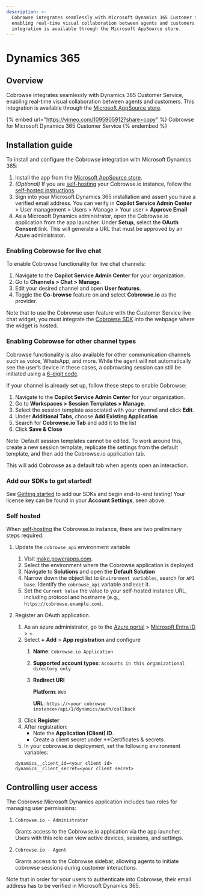 ```yaml
---
description: >-
  Cobrowse integrates seamlessly with Microsoft Dynamics 365 Customer Service,
  enabling real-time visual collaboration between agents and customers. This
  integration is available through the Microsoft AppSource store.
---
```


# Dynamics 365

## Overview

Cobrowse integrates seamlessly with Dynamics 365 Customer Service, enabling real-time visual collaboration between agents and customers. This integration is available through the [Microsoft AppSource store](https://appsource.microsoft.com/en-us/product/dynamics-365/cobrowseiollc.integration).

{% embed url="https://vimeo.com/1095905912?share=copy" %}
Cobrowse for Microsoft Dynamics 365 Customer Service
{% endembed %}

## Installation guide

To install and configure the Cobrowse integration with Microsoft Dynamics 365:

1. Install the app from the [Microsoft AppSource store](https://appsource.microsoft.com/en-us/product/dynamics-365/cobrowseiollc.integration).
2. _(Optional)_ If you are [self-hosting](../../enterprise-self-hosting/self-hosting-overview.md) your Cobrowse.io instance, follow the [self-hosted instructions](microsoft-dynamics-365.md#self-hosted).
3. Sign into your Microsoft Dynamics 365 installation and assert you have a verified email address. You can verify in **Copilot Service Admin Center** > User management > Users > Manage > Your user > **Approve Email**
4. As a Microsoft Dynamics administrator, open the Cobrowse.io application from the app launcher. Under **Setup**, select the **OAuth Consent** link. This will generate a URL that must be approved by an Azure administrator.

### Enabling Cobrowse for live chat

To enable Cobrowse functionality for live chat channels:

1. Navigate to the **Copilot Service Admin Center** for your organization.
2. Go to **Channels > Chat > Manage**.
3. Edit your desired channel and open **User features**.
4. Toggle the **Co-browse** feature on and select **Cobrowse.io** as the provider.

Note that to use the Cobrowse user feature with the Customer Service live chat widget, you must integrate the [Cobrowse SDK](../../sdk-installation/web.md) into the webpage where the widget is hosted.

### Enabling Cobrowse for other channel types

Cobrowse functionality is also available for other communication channels such as voice, WhatsApp, and more. While the agent will not automatically see the user’s device in these cases, a cobrowsing session can still be initiated using a [6-digit code](../../sdk-features/6-digit-codes.md).

If your channel is already set up, follow these steps to enable Cobrowse:

1. Navigate to the **Copilot Service Admin Center** for your organization.
2. Go to **Workspaces > Session Templates > Manage**.
3. Select the session template associated with your channel and click **Edit**.
4. Under **Additional Tabs**, choose **Add Existing Application**
5. Search for **Cobrowse.io Tab** and add it to the list
6. Click **Save & Close**

Note: Default session templates cannot be edited. To work around this, create a new session template, replicate the settings from the default template, and then add the Cobrowse.io application tab.

This will add Cobrowse as a default tab when agents open an interaction.

### Add our SDKs to get started!

See [Getting started](../../) to add our SDKs and begin end-to-end testing! Your license key can be found in your **Account Settings**, seen above.

### Self hosted

When [self-hosting](../../enterprise-self-hosting/self-hosting-overview.md) the Cobrowse.io instance, there are two preliminary steps required:

1. Update the `cobrowse_api` environment variable
   1. Visit [make.powerapps.com](https://make.powerapps.com).
   2. Select the environment where the Cobrowse application is deployed
   3. Navigate to **Solutions** and open the **Default Solution**
   4. Narrow down the object list to `Environment variables`, search for `API base`. Identify the `cobrowse_api` variable and `Edit` it.
   5. Set the `Current Value` the value to your self-hosted instance URL, including protocol and hostname (e.g., `https://cobrowse.example.com`).
2.  Register an OAuth application.

    1. As an azure administrator, go to the [Azure portal](https://portal.azure.com) > [Microsoft Entra ID](https://portal.azure.com/#view/Microsoft_AAD_IAM/ActiveDirectoryMenuBlade/~/Overview) > +
    2. Select **+ Add** > **App registration** and configure
       1. **Name**: `Cobrowse.io Application`
       2. **Supported account types**: `Accounts in this organizational directory only`
       3.  **Redirect URI**

           **Platform**: `Web`

           **URL**: `https://<your cobrowse instance>/api/1/dynamics/auth/callback`
    3. Click **Register**
    4. After registration:
       * Note the **Application (Client) ID**.
       * Create a client secret under \*\*Certificates & secrets
    5. In your cobrowse.io deployment, set the following environment variables:

    ```
    dynamics__client_id=<your client id>
    dynamics__client_secret=<your client secret>
    ```

## Controlling user access

The Cobrowse Microsoft Dynamics application includes two roles for managing user permissions:

1.  `Cobrowse.io - Administrator`

    Grants access to the Cobrowse.io application via the app launcher. Users with this role can view active devices, sessions, and settings.
2.  `Cobrowse.io - Agent`

    Grants access to the Cobrowse sidebar, allowing agents to initiate cobrowse sessions during customer interactions.

Note that in order for your users to authenticate into Cobrowse, their email address has to be verified in Microsoft Dynamics 365.

